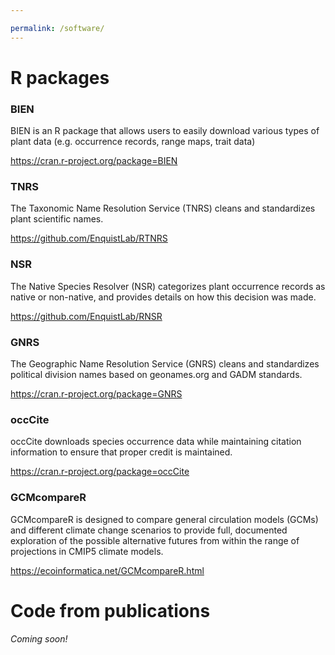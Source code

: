 ```yaml
---

permalink: /software/
---
```



# R packages

### BIEN

BIEN is an R package that allows users to easily download various types of plant data (e.g. occurrence records, range maps, trait data)

https://cran.r-project.org/package=BIEN


### TNRS

The Taxonomic Name Resolution Service (TNRS) cleans and standardizes plant scientific names.

https://github.com/EnquistLab/RTNRS

### NSR

The Native Species Resolver (NSR) categorizes plant occurrence records as native or non-native, and provides details on how this decision was made.

https://github.com/EnquistLab/RNSR

### GNRS

The Geographic Name Resolution Service (GNRS) cleans and standardizes political division names based on geonames.org and GADM standards.

https://cran.r-project.org/package=GNRS

### occCite

occCite downloads species occurrence data while maintaining citation information to ensure that proper credit is maintained.

https://cran.r-project.org/package=occCite

### GCMcompareR

GCMcompareR is designed to compare general circulation models (GCMs) and different climate change scenarios to provide full, documented exploration of the possible alternative futures from within the range of projections in CMIP5 climate models.

https://ecoinformatica.net/GCMcompareR.html


# Code from publications
*Coming soon!*
